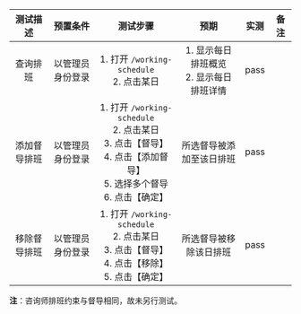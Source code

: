 |   测试描述   |     预置条件     |                           测试步骤                           |                     预期                     | 实测 | 备注 |
| :----------: | :--------------: | :----------------------------------------------------------: | :------------------------------------------: | :--: | :--: |
|   查询排班   | 以管理员身份登录 |         1. 打开 `/working-schedule`<br />2. 点击某日         | 1. 显示每日排班概览<br />2. 显示每日排班详情 | pass |      |
| 添加督导排班 | 以管理员身份登录 | 1. 打开 `/working-schedule`<br />2. 点击某日<br />3. 点击【督导】<br />4. 点击【添加督导】<br />5. 选择多个督导<br />6. 点击【确定】 |           所选督导被添加至该日排班           | pass |      |
| 移除督导排班 | 以管理员身份登录 | 1. 打开 `/working-schedule`<br />2. 点击某日<br />3. 点击【督导】<br />4. 点击【移除】<br />5. 点击【确定】 |            所选督导被移除该日排班            | pass |      |

**注**：咨询师排班约束与督导相同，故未另行测试。

